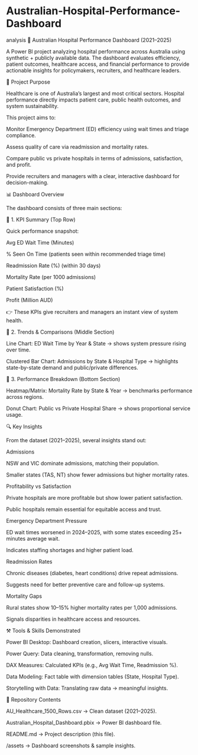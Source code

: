 # Australian-Hospital-Performance-Dashboard
analysis
🏥 Australian Hospital Performance Dashboard (2021–2025)

A Power BI project analyzing hospital performance across Australia using synthetic + publicly available data. The dashboard evaluates efficiency, patient outcomes, healthcare access, and financial performance to provide actionable insights for policymakers, recruiters, and healthcare leaders.

🎯 Project Purpose

Healthcare is one of Australia’s largest and most critical sectors. Hospital performance directly impacts patient care, public health outcomes, and system sustainability.

This project aims to:

Monitor Emergency Department (ED) efficiency using wait times and triage compliance.

Assess quality of care via readmission and mortality rates.

Compare public vs private hospitals in terms of admissions, satisfaction, and profit.

Provide recruiters and managers with a clear, interactive dashboard for decision-making.

📊 Dashboard Overview

The dashboard consists of three main sections:

🔹 1. KPI Summary (Top Row)

Quick performance snapshot:

Avg ED Wait Time (Minutes)

% Seen On Time (patients seen within recommended triage time)

Readmission Rate (%) (within 30 days)

Mortality Rate (per 1000 admissions)

Patient Satisfaction (%)

Profit (Million AUD)

👉 These KPIs give recruiters and managers an instant view of system health.

🔹 2. Trends & Comparisons (Middle Section)

Line Chart: ED Wait Time by Year & State → shows system pressure rising over time.

Clustered Bar Chart: Admissions by State & Hospital Type → highlights state-by-state demand and public/private differences.

🔹 3. Performance Breakdown (Bottom Section)

Heatmap/Matrix: Mortality Rate by State & Year → benchmarks performance across regions.

Donut Chart: Public vs Private Hospital Share → shows proportional service usage.

🔍 Key Insights

From the dataset (2021–2025), several insights stand out:

Admissions

NSW and VIC dominate admissions, matching their population.

Smaller states (TAS, NT) show fewer admissions but higher mortality rates.

Profitability vs Satisfaction

Private hospitals are more profitable but show lower patient satisfaction.

Public hospitals remain essential for equitable access and trust.

Emergency Department Pressure

ED wait times worsened in 2024–2025, with some states exceeding 25+ minutes average wait.

Indicates staffing shortages and higher patient load.

Readmission Rates

Chronic diseases (diabetes, heart conditions) drive repeat admissions.

Suggests need for better preventive care and follow-up systems.

Mortality Gaps

Rural states show 10–15% higher mortality rates per 1,000 admissions.

Signals disparities in healthcare access and resources.

⚒️ Tools & Skills Demonstrated

Power BI Desktop: Dashboard creation, slicers, interactive visuals.

Power Query: Data cleaning, transformation, removing nulls.

DAX Measures: Calculated KPIs (e.g., Avg Wait Time, Readmission %).

Data Modeling: Fact table with dimension tables (State, Hospital Type).

Storytelling with Data: Translating raw data → meaningful insights.

📂 Repository Contents

AU_Healthcare_1500_Rows.csv → Clean dataset (2021–2025).

Australian_Hospital_Dashboard.pbix → Power BI dashboard file.

README.md → Project description (this file).

/assets → Dashboard screenshots & sample insights.


